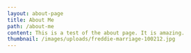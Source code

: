 ```yaml
---
layout: about-page
title: About Me
path: /about-me
content: This is a test of the about page. It is amazing.
thumbnail: /images/uploads/freddie-marriage-100212.jpg
---
```


